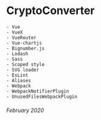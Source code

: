 # CryptoConverter 

```
- Vue
- VueX
- VueRouter
- Vue-chartjs
- Bignumber.js
- Lodash
- Sass
- Scoped style
- SVG loader
- EsLint
- Aliases
- Webpack
- WebpackNotifierPlugin
- UnusedFilesWebpackPlugin
```

###### February 2020

